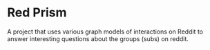 # Red Prism
A project that uses various graph models of interactions on Reddit
to answer interesting questions about the groups (subs) on reddit.
